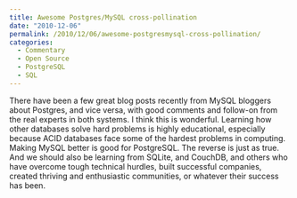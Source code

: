 ```yaml
---
title: Awesome Postgres/MySQL cross-pollination
date: "2010-12-06"
permalink: /2010/12/06/awesome-postgresmysql-cross-pollination/
categories:
  - Commentary
  - Open Source
  - PostgreSQL
  - SQL
---
```

There have been a few great blog posts recently from MySQL bloggers about Postgres, and vice versa, with good comments and follow-on from the real experts in both systems. I think this is wonderful. Learning how other databases solve hard problems is highly educational, especially because ACID databases face some of the hardest problems in computing. Making MySQL better is good for PostgreSQL. The reverse is just as true. And we should also be learning from SQLite, and CouchDB, and others who have overcome tough technical hurdles, built successful companies, created thriving and enthusiastic communities, or whatever their success has been.
